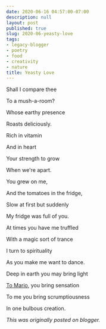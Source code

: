 ```yaml
---
date: 2020-06-16 04:57:00-07:00
description: null
layout: post
published: true
slug: 2020-06-yeasty-love
tags:
- legacy-blogger
- poetry
- food
- creativity
- nature
title: Yeasty Love
---
```



Shall I compare thee  

To a mush-a-room?  

Whose earthy presence  

Roasts deliciously.   

  

Rich in vitamin  

And in heart  

Your strength to grow   

When we're apart.  

  

You grew on me,  

And the tomatoes in the fridge,  

Slow at first but suddenly  

My fridge was full of you.  

  

At times you have me truffled  

With a magic sort of trance  

I turn to spirituality   

As you make me want to dance.  

  

Deep in earth you may bring light  

[To Mario](https://wwwdabblebabble.wordpress.com/2020/06/12/how-low-can-you-go/), you bring sensation  

To me you bring scrumptiousness   

In one bulbous creation.

*This was originally posted on blogger.*
